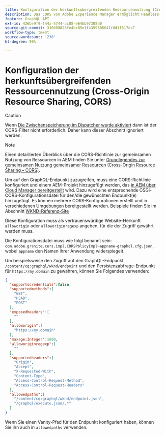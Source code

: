 ```yaml
---
title: Konfiguration der herkunftsübergreifenden Ressourcennutzung (Cross-Origin Resource Sharing, CORS) mit AEM Headless
description: Das CORS von Adobe Experience Manager ermöglicht Headless-Webanwendungen, Client-seitige Aufrufe an AEM durchzuführen. Eine CORS-Konfiguration ist erforderlich, um den Zugriff auf den GraphQL-Endpunkt zu ermöglichen.
feature: GraphQL API
exl-id: 426be9f9-f44a-4744-ac08-e64bb97308a0
source-git-commit: 316680823fe4bc85e1f4359305047c0d1f517dc7
workflow-type: tm+mt
source-wordcount: '230'
ht-degree: 90%

---
```


# Konfiguration der herkunftsübergreifenden Ressourcennutzung (Cross-Origin Resource Sharing, CORS)

>[!CAUTION]
>
>Wenn [Die Zwischenspeicherung im Dispatcher wurde aktiviert](/help/headless/deployment/dispatcher-caching.md) dann ist der CORS-Filter nicht erforderlich. Daher kann dieser Abschnitt ignoriert werden.

>[!NOTE]
>
>Einen detaillierten Überblick über die CORS-Richtlinie zur gemeinsamen Nutzung von Ressourcen in AEM finden Sie unter [Grundlegendes zur gemeinsamen Nutzung gemeinsamer Ressourcen (Cross-Origin Resource Sharing – CORS)](https://experienceleague.adobe.com/docs/experience-manager-learn/foundation/security/understand-cross-origin-resource-sharing.html?lang=de#understand-cross-origin-resource-sharing-(cors)).

Um auf den GraphQL-Endpunkt zuzugreifen, muss eine CORS-Richtlinie konfiguriert und einem AEM-Projekt hinzugefügt werden, das [in AEM über Cloud Manager bereitgestellt](/help/implementing/cloud-manager/deploy-code.md) wird. Dazu wird eine entsprechende OSGi-CORS-Konfigurationsdatei für den/die gewünschten Endpunkt(e) hinzugefügt. Es können mehrere CORS-Konfigurationen erstellt und in verschiedenen Umgebungen bereitgestellt werden. Beispiele finden Sie im Abschnitt [WKND-Referenz-Site](https://github.com/adobe/aem-guides-wknd/tree/master/ui.config/src/main/content/jcr_root/apps/wknd/osgiconfig)

Diese Konfiguration muss als vertrauenswürdige Website-Herkunft `alloworigin` oder `alloworiginregexp` angeben, für die der Zugriff gewährt werden muss.

Die Konfigurationsdatei muss wie folgt benannt sein: `com.adobe.granite.cors.impl.CORSPolicyImpl~appname-graphql.cfg.json`, wobei `appname` den Namen Ihrer Anwendung widerspiegelt.

Um beispielsweise den Zugriff auf den GraphQL-Endpunkt `/content/cq:graphql/wknd/endpoint` und den Persistenzabfrage-Endpunkt für `https://my.domain` zu gewähren, können Sie Folgendes verwenden:

```json
{
  "supportscredentials":false,
  "supportedmethods":[
    "GET",
    "HEAD",
    "POST"
  ],
  "exposedheaders":[
    ""
  ],
  "alloworigin":[
    "https://my.domain"
  ],
  "maxage:Integer":1800,
  "alloworiginregexp":[
    ""
  ],
  "supportedheaders":[
    "Origin",
    "Accept",
    "X-Requested-With",
    "Content-Type",
    "Access-Control-Request-Method",
    "Access-Control-Request-Headers"
  ],
  "allowedpaths":[
    "/content/cq:graphql/wknd/endpoint.json",
    "/graphql/execute.json/.*"
  ]
}
```

Wenn Sie einen Vanity-Pfad für den Endpunkt konfiguriert haben, können Sie ihn auch in `allowedpaths` verwenden.
